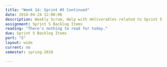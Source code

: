 ```yaml
---
title: "Week 14: Sprint #5 Continued"
date: 2018-04-24 12:00:00
description: Weekly Scrum, Help with deliverables related to Sprint 5
assignment: Sprint 5 Backlog Items
reading: "There's nothing to read for today."
due: Sprint 5 Backlog Items
part: "5"
layout: wide
current: no
semester: spring-2018

---
```

